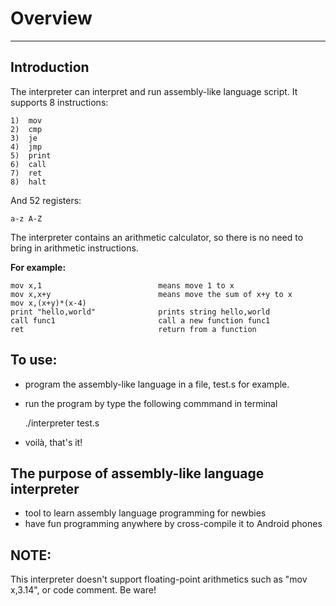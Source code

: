 # Overview #
---
## Introduction ##

The interpreter can interpret and run assembly-like language script. It supports 8 instructions:

	1)  mov
	2)  cmp
	3)  je
	4)  jmp
	5)  print
	6)  call
	7)  ret
	8)  halt

And 52 registers:

	a-z A-Z

The interpreter contains an arithmetic calculator, so there is no need to bring in arithmetic instructions.


**For example:**

	mov x,1                          means move 1 to x
	mov x,x+y                        means move the sum of x+y to x
	mov x,(x+y)*(x-4)
	print "hello,world"              prints string hello,world
	call func1                       call a new function func1
	ret                              return from a function

## To use: ##


- program the assembly-like language in a file, test.s for example.
- run the program by type the following commmand in terminal


    ./interpreter test.s


- voilà, that's it!

## The purpose of assembly-like language interpreter ##

- tool to learn assembly language programming for newbies
- have fun programming anywhere by cross-compile it to Android phones

## NOTE: ##
This interpreter doesn't support floating-point arithmetics such as "mov x,3.14", or code comment.
Be ware!
